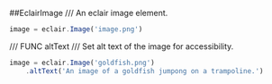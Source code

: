 ##EclairImage
/// An eclair image element.

```javascript
image = eclair.Image('image.png')
```
/// FUNC altText
/// Set alt text of the image for accessibility.

```javascript
image = eclair.Image('goldfish.png')
    .altText('An image of a goldfish jumpong on a trampoline.')
```
